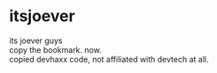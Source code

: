# itsjoever
its joever guys <br>
copy the bookmark. now. <br>
copied devhaxx code, not affiliated with devtech at all.

